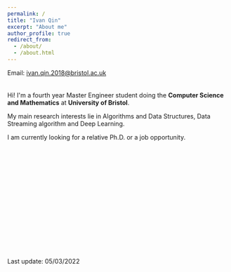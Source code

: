```yaml
---
permalink: /
title: "Ivan Qin"
excerpt: "About me"
author_profile: true
redirect_from: 
  - /about/
  - /about.html
---
```


Email: ivan.qin.2018@bristol.ac.uk
<br/>
<br/>
<br/>
Hi! I'm a fourth year Master Engineer student doing the **Computer Science and Mathematics** at **University of Bristol**.

My main research interests lie in Algorithms and Data Structures, Data Streaming algorithm and Deep Learning.

I am currently looking for a relative Ph.D. or a job opportunity.
  
<br/>
<br/>
<br/>
<br/>
<br/>
<br/>
<br/>
<br/>
<br/>
<br/>
<br/>
<br/>
<br/>
<br/>

Last update: 05/03/2022